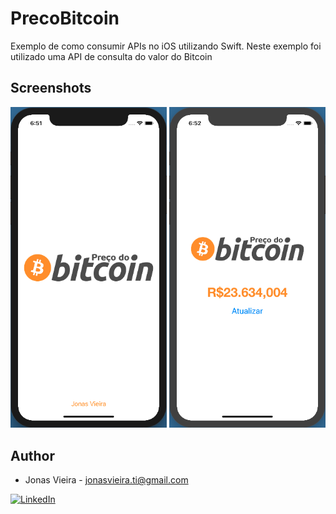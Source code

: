 # PrecoBitcoin
Exemplo de como consumir APIs no iOS utilizando Swift. Neste exemplo foi utilizado uma API de consulta do valor do Bitcoin

## Screenshots</br>

<p align="center">
  <img src="arts/screenshot.png" width="250" title="hover text">
  <img src="arts/screenshot2.png" width="250" title="hover text">
</p>

## Author</br>

* Jonas Vieira - jonasvieira.ti@gmail.com </br>
 
[![LinkedIn](https://img.shields.io/badge/LinkedIn-JonasVieira-blue.svg)](https://br.linkedin.com/in/jonasvieirati)

